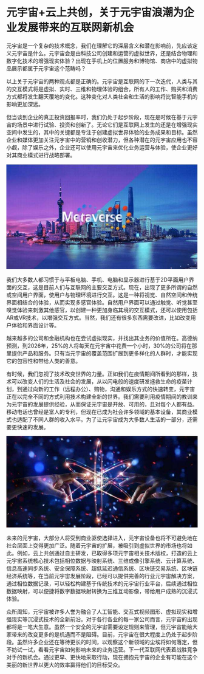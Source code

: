 # 元宇宙+云上共创，关于元宇宙浪潮为企业发展带来的互联网新机会


元宇宙是一个复杂的技术概念，我们在理解它的深层含义和潜在影响前，先应该定义元宇宙是什么。元宇宙会是由科技公司创建和运营的虚拟世界，还是结合物理和数字化技术的增强现实体验？出现在手机上的位置服务和博物馆、商店中的虚拟物品展示都属于元宇宙这个范畴吗？

以上关于元宇宙的两种观点都是正确的。元宇宙是互联网的下一次迭代，人类与其的交互模式将是虚拟、实时、三维和物理体验的组合，所有人的工作、购买和消费方式都将发生翻天覆地的变化。这种变化对人类社会和生活的影响将比智能手机的影响更加深远。

但当谈到企业的真正投资回报率时，我们仍处于起步阶段，现在是时候在基于元宇宙的场景中进行试验、投资和创新了。无论它们是互联网上发生的还是在增强现实空间中发生的，其中的关键都是专注于创建虚拟世界体验的业务成果和目标。虽然企业和媒体更加关注元宇宙中的营销和创收潜力，但各种潜在的元宇宙应用也不容小觑，除了娱乐之外，企业还可以使用元宇宙来优化业务运营与体验，使企业更好对其商业模式进行战略部署。

![配图](yyzz.jpeg)

我们大多数人都习惯于与平板电脑、手机、电脑和显示器进行基于2D平面用户界面的交互，这是目前人们与互联网的主要交互方式。现在，出现了更多所谓的自然或空间用户界面，使用户与物理环境进行交互。这是一种将视觉、自然空间和传统界面相结合的体验，从而实现多感官体验。自然用户界面可以通过触觉、听觉甚至嗅觉体验来刺激其他感官，以创建一种更加身临其境的交互模式，还可以使用包括AR或VR技术，以增强交互方式。当然，我们还有很多东西需要改进，比如改变用户体验和界面设计等。

越来越多的公司和金融机构也在尝试虚拟现实，并找出其业务的价值所在。高德纳预测，到2026年，25%的人将每天在元宇宙中花费一个小时，30%的公司将在那里提供产品和服务。只有当元宇宙的覆盖范围扩展到更多样化的人群时，才能实现它的包容性和带给人类的善意。

有时候，我们忽视了技术改变世界的力量。正如我们在疫情期间所看到的那样，技术可以改变人们的生活及社会的发展，从以闪电般的速度研发拯救生命的疫苗计划，到通过向新的工作（远程办公）、购物，沟通和娱乐方式的快速转变，元宇宙正在以完全不同的方式利用技术构建全新的世界。我们需要利用疫情期间的教训来为元宇宙的发展提供经验，从而保证元宇宙是开放、可用的，且对每个人都有益。移动电话也曾经是富人的专利，但现在已成为社会许多领域的基本设备，其商业模式也适配了不同人群的收入水平。为了让元宇宙成为大多数人生活的一部分，还需要更快速的发展。

![配图](yyzz1.jpeg)

未来的元宇宙，大部分人将受到商业驱使选择进入，元宇宙设备也将不可避免地在社会层面上变得更加广泛。随着元宇宙的扩展，被吸引到虚拟世界的市场也将如此。例如，云上共创通过自主研发，已取得多项元宇宙相关技术版权，打造的云上元宇宙系统核心技术包括相位数据与映射系统、三维成像引擎系统、云计算系统、信息高速同步系统、安全保障系统、超低延迟通信系统、区块链交易系统、区块链经济系统等，在当前元宇宙发展阶段，已经可以提供完善的行业元宇宙解决方案，通过相位数据记录，可以轻松构建基于传统技术的元宇宙行业平台，后续通过相位数据映射，可以便捷将数字数据映射转换为三维互动影像，带给用户成熟的沉浸式体验。

众所周知，元宇宙被许多人誉为融合了人工智能、交互式视频图形、虚拟现实和增强现实等沉浸式技术的全新前沿。对于各行各业的每一家公司而言，元宇宙的出现都将是一笔大生意。虽然一个安全的元宇宙需要设定规则来管理，但元宇宙能给大家带来的改变更多的是机遇而不是阻碍。目前，元宇宙在很大程度上仍处于起步阶段。虽然许多企业还在等待更长的时间，以观察这个新领域的尘埃将如何落定，但不妨试一试，看看元宇宙如何影响未来的业务运营。下一代互联网代表着战胜竞争对手的新机会。通过更早、更快地采取行动，现在拥抱元宇宙的企业有可能在这个美丽的新世界以更大的效率赢得他们的目标受众。
